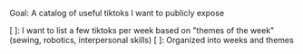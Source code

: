 Goal:
A catalog of useful tiktoks I want to publicly expose

[ ]: I want to list a few tiktoks per week based on "themes of the week" (sewing, robotics, interpersonal skills)
[ ]: Organized into weeks and themes
